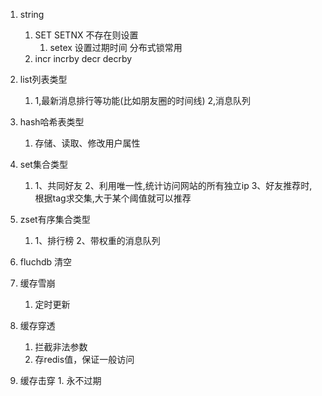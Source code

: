 1.  string
	1.  SET SETNX 不存在则设置
		1.  setex 设置过期时间 分布式锁常用
	1.  incr incrby decr decrby

3.  list列表类型
	1.  1,最新消息排行等功能(比如朋友圈的时间线) 2,消息队列

4.  hash哈希表类型
	1.  存储、读取、修改用户属性

5.  set集合类型
	1.  1、共同好友 2、利用唯一性,统计访问网站的所有独立ip 3、好友推荐时,根据tag求交集,大于某个阈值就可以推荐

6.  zset有序集合类型
	1.  1、排行榜 2、带权重的消息队列

7.  fluchdb 清空
8.  缓存雪崩
	1.  定时更新

9.  缓存穿透
	1.  拦截非法参数
	2.  存redis值，保证一般访问

10.  缓存击穿
	1.  永不过期